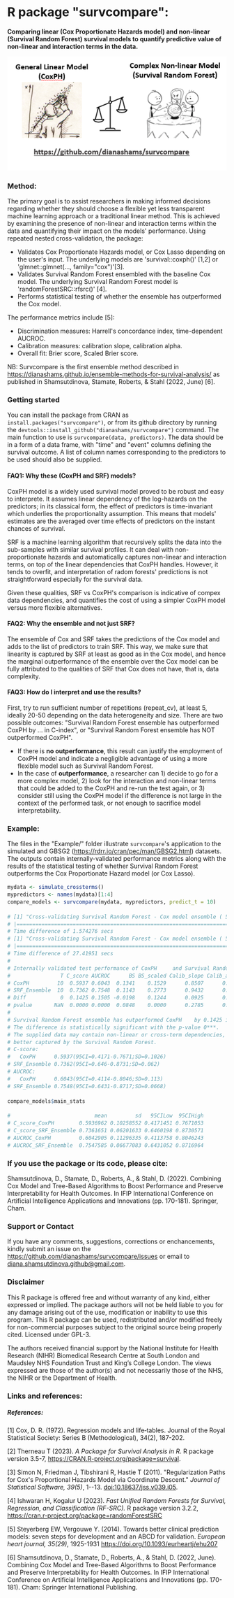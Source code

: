 # R package "survcompare": 

**Comparing linear (Cox Proportionate Hazards model) and non-linear (Survival Random Forest) survival models to quantify predictive value of non-linear and interaction terms in the data.**

![image](https://github.com/dianashams/ensemble-methods-for-survival-analysis/blob/gh-pages/survcompare_cartoon.png)
### Method: 
The primary goal is to assist researchers in making informed decisions regarding whether they should choose a flexible yet less transparent machine learning approach or a traditional linear method. This is achieved by examining the presence of non-linear and interaction terms within the data and quantifying their impact on the models' performance. Using repeated nested cross-validation, the package:
  * Validates Cox Proportionate Hazards model, or Cox Lasso depending on the user's input. The underlying models are 'survival::coxph()' [1,2] or 'glmnet::glmnet(..., family="cox")'[3].
  * Validates Survival Random Forest ensembled with the baseline Cox model. The underlying Survival Random Forest model is 'randomForestSRC::rfsrc()' [4].
  * Performs statistical testing of whether the ensemble has outperformed the Cox model.

The performance metrics include [5]:
 * Discrimination measures: Harrell's concordance index, time-dependent AUCROC.
 * Calibration measures: calibration slope, calibration alpha.
 * Overall fit: Brier score, Scaled Brier score. 

NB: Survcompare is the first ensemble method described in https://dianashams.github.io/ensemble-methods-for-survival-analysis/ as published in Shamsutdinova, Stamate, Roberts, & Stahl (2022, June) [6]. 

### Getting started 
You can install the package from CRAN as `install.packages("survcompare")`, or from its github directory by running the `devtools::install_github("dianashams/survcompare")` command. The main function to use is `survcompare(data, predictors)`. The data should be in a form of a data frame, with "time" and "event" columns defining the survival outcome. A list of column names corresponding to the predictors to be used should also be supplied.

#### FAQ1: Why these (CoxPH and SRF) models? 
CoxPH model is a widely used survival model proved to be robust and easy to interprete. It assumes linear dependency of the log-hazards on the predictors; in its classical form, the effect of predictors is time-invariant which underlies the proportionality assumption. This  means that models' estimates are the averaged over time effects of predictors on the instant chances of survival. 

SRF is a machine learning algorithm that recursively splits the data into the sub-samples with similar survival profiles. It can deal with non-proportionate hazards and automatically captures non-linear and interaction terms, on top of the linear dependencies that CoxPH handles. However, it tends to overfit, and interpretation of radom forests' predictions is not straightforward especially for the survival data.

Given these qualities, SRF vs CoxPH's comparison is indicative of compex data dependencies, and quantifies the cost of using a simpler CoxPH model versus more flexible alternatives.

#### FAQ2: Why the ensemble and not just SRF? 
The ensemble of Cox and SRF takes the predictions of the Cox model and adds to the list of predictors to train SRF. This way, we make sure that linearity is captured by SRF at least as good as in the Cox model, and hence the marginal outperformance of the ensemble over the Cox model can be fully attributed to the qualities of SRF that Cox does not have, that is, data complexity.

#### FAQ3: How do I interpret and use the results? 
First, try to run sufficient number of repetitions (repeat_cv), at least 5, ideally 20-50 depending on the data heterogeneity and size.
There are two possible outcomes: "Survival Random Forest ensemble has outperformed CoxPH by ... in C-index", or "Survival Random Forest ensemble has NOT outperformed CoxPH". 
  * If there is **no outperformance**, this result can justify the employment of CoxPH model and indicate a negligible advantage of using a more flexible model such as Survival Random Forest.
  * In the case of **outperformance**, a researcher can 1) decide to go for a more complex model, 2) look for the interaction and non-linear terms that could be added to the CoxPH and re-run the test again, or 3) consider still using the CoxPH model if the difference is not large in the context of the performed task, or not enough to sacrifice model interpretability.

### Example:
The files in the "Example/" folder illustrate `survcompare`'s  application to the simulated and GBSG2  (https://rdrr.io/cran/pec/man/GBSG2.html) datasets. The outputs contain  internally-validated performance metrics along with the results of the statistical testing of whether Survival Random Forest outperforms the Cox Proportionate Hazard model (or Cox Lasso).  
```R
mydata <- simulate_crossterms()
mypredictors <- names(mydata)[1:4]
compare_models <- survcompare(mydata, mypredictors, predict_t = 10)

# [1] "Cross-validating Survival Random Forest - Cox model ensemble ( 5 repeat(s), 5 outer, 3 inner loops)"
# |========================================================================================| 100%
# Time difference of 1.574276 secs
# [1] "Cross-validating Survival Random Forest - Cox model ensemble ( 5 repeat(s), 5 outer, 3 inner loops)"
# |========================================================================================| 100%
# Time difference of 27.41951 secs
# 
# Internally validated test performance of CoxPH     and Survival Random Forest ensemble:
#                T C_score AUCROC      BS BS_scaled Calib_slope Calib_alpha   sec
# CoxPH         10  0.5937 0.6043  0.1341    0.1529      0.8507      0.1528  1.57
# SRF_Ensemble  10  0.7362 0.7548  0.1143    0.2773      0.9432      0.2123 27.42
# Diff           0  0.1425 0.1505 -0.0198    0.1244      0.0925      0.0595 25.85
# pvalue       NaN  0.0000 0.0000  0.0848    0.0000      0.2785      0.0958   NaN
# 
# Survival Random Forest ensemble has outperformed CoxPH    by 0.1425 in C-index.
# The difference is statistically significant with the p-value 0***.
# The supplied data may contain non-linear or cross-term dependencies, 
# better captured by the Survival Random Forest.
# C-score: 
#   CoxPH      0.5937(95CI=0.4171-0.7671;SD=0.1026)
# SRF_Ensemble 0.7362(95CI=0.646-0.8731;SD=0.062)
# AUCROC:
#   CoxPH      0.6043(95CI=0.4114-0.8046;SD=0.113)
# SRF_Ensemble 0.7548(95CI=0.6431-0.8717;SD=0.0668)

compare_models$main_stats

#                           mean         sd   95CILow  95CIHigh
# C_score_CoxPH        0.5936962 0.10258552 0.4171451 0.7671053
# C_score_SRF_Ensemble 0.7361651 0.06201633 0.6460198 0.8730571
# AUCROC_CoxPH         0.6042905 0.11296335 0.4113758 0.8046243
# AUCROC_SRF_Ensemble  0.7547585 0.06677083 0.6431052 0.8716964
```

### If you use the package or its code, please cite:
Shamsutdinova, D., Stamate, D., Roberts, A., & Stahl, D. (2022). Combining Cox Model and Tree-Based Algorithms to Boost Performance and Preserve Interpretability for Health Outcomes. In IFIP International Conference on Artificial Intelligence Applications and Innovations (pp. 170-181). Springer, Cham.

### Support or Contact
If you have any comments, suggestions, corrections or enchancements, kindly submit an issue on the
<https://github.com/dianashams/survcompare/issues> or email to diana.shamsutdinova.github@gmail.com.

### Disclaimer
This R package is offered free and without warranty of any kind, either expressed or implied. The package authors will not be held liable to you for any damage arising out of the use, modification or inability to use this program. This R package can be used, redistributed and/or modified freely for non-commercial purposes subject to the original source being properly cited. Licensed under GPL-3.

The authors received financial support by the National Institute for Health Research (NIHR) Biomedical Research Centre at South London and Maudsley NHS Foundation Trust and King’s College London. The views expressed are those of the author(s) and not necessarily those of the NHS, the NIHR or the Department of Health.

### Links and references: 
##### References:

[1] Cox, D. R. (1972). Regression models and life‐tables. Journal of the Royal Statistical Society: Series B (Methodological), 34(2), 187-202.

[2] Therneau T (2023). *A Package for Survival Analysis in R*. R package version 3.5-7, <https://CRAN.R-project.org/package=survival>.

[3] Simon N, Friedman J, Tibshirani R, Hastie T (2011). "Regularization Paths for Cox's Proportional Hazards Model via Coordinate Descent." *Journal of Statistical Software, 39(5)*, 1--13. <doi:10.18637/jss.v039.i05>.

[4] Ishwaran H, Kogalur U (2023). *Fast Unified Random Forests for Survival, Regression, and Classification (RF-SRC).* R package version 3.2.2, <https://cran.r-project.org/package=randomForestSRC>

[5] Steyerberg EW, Vergouwe Y. (2014). Towards better clinical prediction models: seven steps for development and an ABCD for validation. *European heart journal, 35(29)*, 1925-1931 <https://doi.org/10.1093/eurheartj/ehu207>

[6] Shamsutdinova, D., Stamate, D., Roberts, A., & Stahl, D. (2022, June). Combining Cox Model and Tree-Based Algorithms to Boost Performance and Preserve Interpretability for Health Outcomes. In IFIP International Conference on Artificial Intelligence Applications and Innovations (pp. 170-181). Cham: Springer International Publishing.
